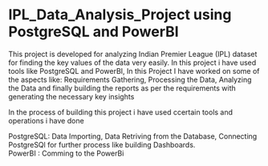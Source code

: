 # IPL_Data_Analysis_Project using PostgreSQL and PowerBI
This project is developed for analyzing Indian Premier League (IPL) dataset for finding the key values of the data very easily.
In this project i have used tools like PostgreSQL and PowerBI, In this Project I have worked on some of the aspects like: Requirements Gathering, Processing the Data, Analyzing the Data and finally building the reports as per the requirements with generating the necessary key insights

In the process of building this project i have used ccertain tools and operations i have done

PostgreSQL: Data Importing, Data Retriving from the Database, Connecting PostgreSQl for further process like building Dashboards.                                     
PowerBI   : Comming to the PowerBi 
 
 

